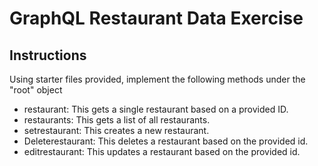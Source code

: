 # GraphQL Restaurant Data Exercise

## Instructions

Using starter files provided, implement the following methods under the "root" object

- restaurant: This gets a single restaurant based on a provided ID.
- restaurants: This gets a list of all restaurants.
- setrestaurant: This creates a new restaurant.
- Deleterestaurant: This deletes a restaurant based on the provided id.
- editrestaurant: This updates a restaurant based on the provided id.
